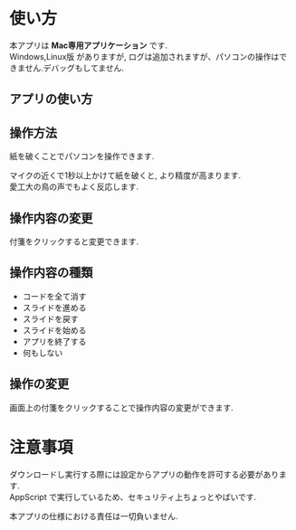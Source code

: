# 使い方

本アプリは **Mac専用アプリケーション** です.  
Windows,Linux版 がありますが, ログは追加されますが、パソコンの操作はできません.デバッグもしてません.
 
## アプリの使い方
## 操作方法
紙を破くことでパソコンを操作できます.  

マイクの近くで1秒以上かけて紙を破くと, より精度が高まります.  
愛工大の鳥の声でもよく反応します.

## 操作内容の変更
付箋をクリックすると変更できます.  

## 操作内容の種類

- コードを全て消す
- スライドを進める
- スライドを戻す
- スライドを始める
- アプリを終了する
- 何もしない

## 操作の変更

画面上の付箋をクリックすることで操作内容の変更ができます.

# 注意事項

ダウンロードし実行する際には設定からアプリの動作を許可する必要があります.  
AppScript で実行しているため、セキュリティ上ちょっとやばいです.  

本アプリの仕様における責任は一切負いません.
